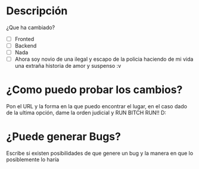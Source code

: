 # Descripción
¿Que ha cambiado?

- [ ] Fronted
- [ ] Backend
- [ ] Nada
- [ ] Ahora soy novio de una ilegal y escapo de la policia haciendo de mi vida una extraña historia de amor y suspenso :v 

# ¿Como puedo probar los cambios?
Pon el URL y la forma en la que puedo encontrar el lugar, en el caso dado de la ultima opción, dame la orden judicial y RUN BITCH RUN!! D:

# ¿Puede generar Bugs?
Escribe si existen posibilidades de que genere un bug y la manera en que lo posiblemente lo haría
